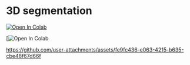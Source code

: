 # 3D segmentation

[![Open In Colab](https://colab.research.google.com/assets/colab-badge.svg)](https://colab.research.google.com/drive/1ySrKImP5Mfp3qWR95zNbh9-0gfw2qVy1?usp=sharing)


[![Open In Colab](https://colab.research.google.com/drive/1eCd_JuZmxNkWwgAgYmbsigErbCiwbfTY?usp=sharing)


https://github.com/user-attachments/assets/fe9fc436-e063-4215-b635-cbe48f67d66f
